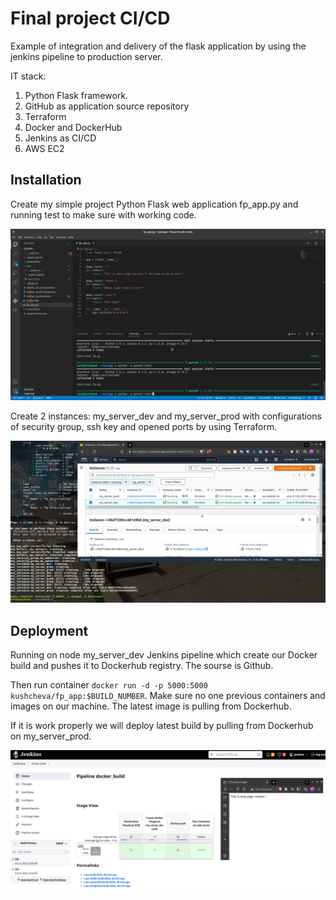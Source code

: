 
# Final project CI/CD

Example of integration and delivery of the flask application by using the jenkins pipeline to production server. 

IT stack:

1. Python Flask framework.
2. GitHub as application source repository
3. Terraform
4. Docker and DockerHub
5. Jenkins as CI/CD
6. AWS EC2




## Installation

Create my simple project Python Flask web application fp_app.py  and running test to make sure with working code.

![App Screenshot](https://github.com/kushcheva/EPAM_DevOps_Autumn-2022_Final_Project/blob/main/screenshots/1.png?raw=true)

Сreate 2 instances: my_server_dev and my_server_prod with configurations of security group, ssh key and opened ports by using Terraform.

![App Screenshot](https://github.com/kushcheva/EPAM_DevOps_Autumn-2022_Final_Project/blob/main/screenshots/2.png?raw=true)

## Deployment

Running on node my_server_dev Jenkins pipeline which create our Docker build and pushes it to Dockerhub registry. The sourse is Github. 

Then run container `docker run -d -p 5000:5000 kushcheva/fp_app:$BUILD_NUMBER`. Make sure no one previous containers and images on our machine. The latest image is pulling from Dockerhub.

If it is work properly we will deploy latest build by pulling from Dockerhub on my_server_prod.

![App Screenshot](https://github.com/kushcheva/EPAM_DevOps_Autumn-2022_Final_Project/blob/main/screenshots/3.png?raw=true)



